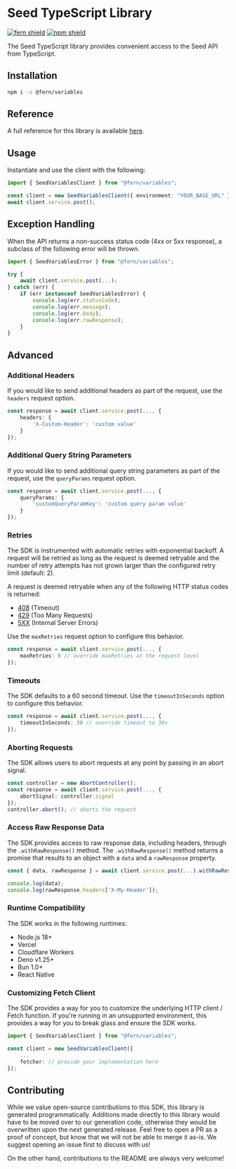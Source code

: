 # Seed TypeScript Library

[![fern shield](https://img.shields.io/badge/%F0%9F%8C%BF-Built%20with%20Fern-brightgreen)](https://buildwithfern.com?utm_source=github&utm_medium=github&utm_campaign=readme&utm_source=Seed%2FTypeScript)
[![npm shield](https://img.shields.io/npm/v/@fern/variables)](https://www.npmjs.com/package/@fern/variables)

The Seed TypeScript library provides convenient access to the Seed API from TypeScript.

## Installation

```sh
npm i -s @fern/variables
```

## Reference

A full reference for this library is available [here](./reference.md).

## Usage

Instantiate and use the client with the following:

```typescript
import { SeedVariablesClient } from "@fern/variables";

const client = new SeedVariablesClient({ environment: "YOUR_BASE_URL" });
await client.service.post();
```

## Exception Handling

When the API returns a non-success status code (4xx or 5xx response), a subclass of the following error
will be thrown.

```typescript
import { SeedVariablesError } from "@fern/variables";

try {
    await client.service.post(...);
} catch (err) {
    if (err instanceof SeedVariablesError) {
        console.log(err.statusCode);
        console.log(err.message);
        console.log(err.body);
        console.log(err.rawResponse);
    }
}
```

## Advanced

### Additional Headers

If you would like to send additional headers as part of the request, use the `headers` request option.

```typescript
const response = await client.service.post(..., {
    headers: {
        'X-Custom-Header': 'custom value'
    }
});
```

### Additional Query String Parameters

If you would like to send additional query string parameters as part of the request, use the `queryParams` request option.

```typescript
const response = await client.service.post(..., {
    queryParams: {
        'customQueryParamKey': 'custom query param value'
    }
});
```

### Retries

The SDK is instrumented with automatic retries with exponential backoff. A request will be retried as long
as the request is deemed retryable and the number of retry attempts has not grown larger than the configured
retry limit (default: 2).

A request is deemed retryable when any of the following HTTP status codes is returned:

- [408](https://developer.mozilla.org/en-US/docs/Web/HTTP/Status/408) (Timeout)
- [429](https://developer.mozilla.org/en-US/docs/Web/HTTP/Status/429) (Too Many Requests)
- [5XX](https://developer.mozilla.org/en-US/docs/Web/HTTP/Status/500) (Internal Server Errors)

Use the `maxRetries` request option to configure this behavior.

```typescript
const response = await client.service.post(..., {
    maxRetries: 0 // override maxRetries at the request level
});
```

### Timeouts

The SDK defaults to a 60 second timeout. Use the `timeoutInSeconds` option to configure this behavior.

```typescript
const response = await client.service.post(..., {
    timeoutInSeconds: 30 // override timeout to 30s
});
```

### Aborting Requests

The SDK allows users to abort requests at any point by passing in an abort signal.

```typescript
const controller = new AbortController();
const response = await client.service.post(..., {
    abortSignal: controller.signal
});
controller.abort(); // aborts the request
```

### Access Raw Response Data

The SDK provides access to raw response data, including headers, through the `.withRawResponse()` method.
The `.withRawResponse()` method returns a promise that results to an object with a `data` and a `rawResponse` property.

```typescript
const { data, rawResponse } = await client.service.post(...).withRawResponse();

console.log(data);
console.log(rawResponse.headers['X-My-Header']);
```

### Runtime Compatibility

The SDK works in the following runtimes:

- Node.js 18+
- Vercel
- Cloudflare Workers
- Deno v1.25+
- Bun 1.0+
- React Native

### Customizing Fetch Client

The SDK provides a way for you to customize the underlying HTTP client / Fetch function. If you're running in an
unsupported environment, this provides a way for you to break glass and ensure the SDK works.

```typescript
import { SeedVariablesClient } from "@fern/variables";

const client = new SeedVariablesClient({
    ...
    fetcher: // provide your implementation here
});
```

## Contributing

While we value open-source contributions to this SDK, this library is generated programmatically.
Additions made directly to this library would have to be moved over to our generation code,
otherwise they would be overwritten upon the next generated release. Feel free to open a PR as
a proof of concept, but know that we will not be able to merge it as-is. We suggest opening
an issue first to discuss with us!

On the other hand, contributions to the README are always very welcome!
